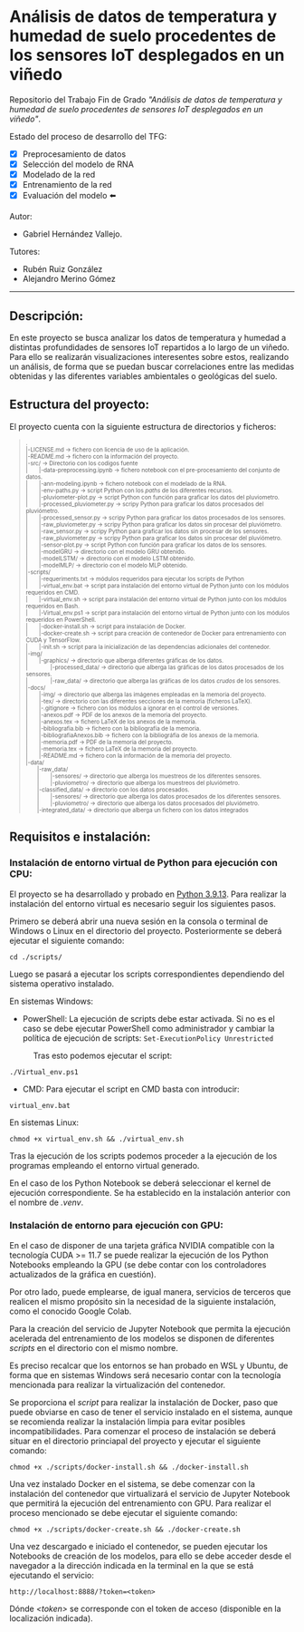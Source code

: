 # Análisis de datos de temperatura y humedad de suelo procedentes de los sensores IoT desplegados en un viñedo
Repositorio del Trabajo Fin de Grado _"Análisis de datos de temperatura y humedad de suelo procedentes de sensores IoT desplegados en un viñedo"_.

Estado del proceso de desarrollo del TFG:
- [x] Preprocesamiento de datos 
- [x] Selección del modelo de RNA
- [x] Modelado de la red
- [x] Entrenamiento de la red 
- [x] Evaluación del modelo :arrow_left:

Autor:
- Gabriel Hernández Vallejo.

Tutores:
- Rubén Ruiz González
- Alejandro Merino Gómez
---
## Descripción:
En este proyecto se busca analizar los datos de temperatura y humedad a distintas profundidades de sensores IoT repartidos a lo largo de un viñedo. Para ello se realizarán visualizaciones interesentes sobre estos, realizando un análisis, de forma que se puedan buscar correlaciones entre las medidas obtenidas y las diferentes variables ambientales o geológicas del suelo.

## Estructura del proyecto:
El proyecto cuenta con la siguiente estructura de directorios y ficheros:
<font size="1">
>.</br>
>|-LICENSE.md -> fichero con licencia de uso de la aplicación.</br>
>|-README.md -> fichero con la información del proyecto.</br>
>|-src/ -> Directorio con los codigos fuente</br>
>|&emsp;&emsp;|-data-preprocessing.ipynb -> fichero notebook con el pre-procesamiento del conjunto de datos.</br>
>|&emsp;&emsp;|-ann-modeling.ipynb -> fichero notebook con el modelado de la RNA.</br>
>|&emsp;&emsp;|-env-paths.py -> script Python con los _paths_ de los diferentes recursos.</br>
>|&emsp;&emsp;|-pluviometer-plot.py -> script Python con función para graficar los datos del pluviometro.</br>
>|&emsp;&emsp;|-processed_pluviometer.py -> scripy Python para graficar los datos procesados del pluviómetro.</br>
>|&emsp;&emsp;|-processed_sensor.py -> scripy Python para graficar los datos procesados de los sensores.</br>
>|&emsp;&emsp;|-raw_pluviometer.py -> scripy Python para graficar los datos sin procesar del pluviómetro.</br>
>|&emsp;&emsp;|-raw_sensor.py -> scripy Python para graficar los datos sin procesar de los sensores.</br>
>|&emsp;&emsp;|-raw_pluviometer.py -> scripy Python para graficar los datos sin procesar del pluviómetro.</br>
>|&emsp;&emsp;|-sensor-plot.py -> script Python con función para graficar los datos de los sensores.</br>
>|&emsp;&emsp;|-modelGRU -> directorio con el modelo GRU obtenido.</br>
>|&emsp;&emsp;|-modelLSTM/ -> directorio con el modelo LSTM obtenido.</br>
>|&emsp;&emsp;|-modelMLP/ -> directorio con el modelo MLP obtenido.</br>
>|-scripts/</br>
>|&emsp;&emsp;|-requeriments.txt -> módulos requeridos para ejecutar los scripts de Python</br>
>|&emsp;&emsp;|-virtual_env.bat -> script para instalación del entorno virtual de Python junto con los módulos requeridos en CMD. </br>
>|&emsp;&emsp;|-virtual_env.sh -> script para instalación del entorno virtual de Python junto con los módulos requeridos en Bash.</br>
>|&emsp;&emsp;|-Virtual_env.ps1 -> script para instalación del entorno virtual de Python junto con los módulos requeridos en PowerShell.</br>
>|&emsp;&emsp;|-docker-install.sh -> script para instalación de Docker.</br>
>|&emsp;&emsp;|-docker-create.sh -> script para creación de contenedor de Docker para entrenamiento con CUDA y TensorFlow.</br>
>|&emsp;&emsp;|-init.sh -> script para la inicialización de las dependencias adicionales del contenedor.</br>
>|-img/</br>
>|&emsp;&emsp;|-graphics/ -> directorio que alberga diferentes gráficas de los datos.</br>
>|&emsp;&emsp;&emsp;&emsp;|-processed_data/ -> directorio que alberga las gráficas de los datos procesados de los sensores.</br>
>|&emsp;&emsp;&emsp;&emsp;|-raw_data/ -> directorio que alberga las gráficas de los datos _crudos_ de los sensores.</br>
>|-docs/</br>
>|&emsp;&emsp;|-img/ -> directorio que alberga las imágenes empleadas en la memoria del proyecto.</br>
>|&emsp;&emsp;|-tex/ -> directorio con las diferentes secciones de la memoria (ficheros LaTeX).</br>
>|&emsp;&emsp;|-.gitignore -> fichero con los módulos a ignorar en el control de versiones. </br>
>|&emsp;&emsp;|-anexos.pdf -> PDF de los anexos de la memoria del proyecto.</br>
>|&emsp;&emsp;|-anexos.tex -> fichero LaTeX de los anexos de la memoria.</br>
>|&emsp;&emsp;|-bibliografia.bib -> fichero con la bibliografía de la memoria.</br>
>|&emsp;&emsp;|-bibliografiaAnexos.bib -> fichero con la bibliográfia de los anexos de la memoria.</br>
>|&emsp;&emsp;|-memoria.pdf -> PDF de la memoria del proyecto.</br>
>|&emsp;&emsp;|-memoria.tex -> fichero LaTeX de la memoria del proyecto.</br>
>|&emsp;&emsp;|-README.md -> fichero con la información de la memoria del proyecto.</br>
>|-data/</br>
>&emsp;&emsp;|-raw_data/</br>
>&emsp;&emsp;|&emsp;&emsp;|-sensores/ -> directorio que alberga los muestreos de los diferentes sensores.</br>
>&emsp;&emsp;|&emsp;&emsp;|-pluviometro/ -> directorio que alberga los muestreos del pluviómetro.</br>
>&emsp;&emsp;|-classified_data/ -> directorio con los datos procesados.</br>
>&emsp;&emsp;|&emsp;&emsp;|-sensores/ -> directorio que alberga los datos procesados de los diferentes sensores.</br>
>&emsp;&emsp;|&emsp;&emsp;|-pluviometro/ -> directorio que alberga los datos procesados del pluviómetro.</br>
>&emsp;&emsp;|-integrated_data/ -> directorio que alberga un fichero con los datos integrados</br>
</font>

## Requisitos e instalación:

### Instalación de entorno virtual de Python para ejecución con CPU:
El proyecto se ha desarrollado y probado en [Python 3.9.13](https://www.python.org/downloads/release/python-3913/).
Para realizar la instalación del entorno virtual es necesario seguir los siguientes pasos.

Primero se deberá abrir una nueva sesión en la consola o terminal de Windows o Linux en el directorio del proyecto.
Posteriormente se deberá ejecutar el siguiente comando:

```
cd ./scripts/
```

Luego se pasará a ejecutar los scripts correspondientes dependiendo del sistema operativo instalado.

En sistemas Windows:

- PowerShell: La ejecución de scripts debe estar activada. Si no es el caso se debe ejecutar PowerShell como administrador y cambiar la política de ejecución de scripts: `Set-ExecutionPolicy Unrestricted`

&emsp;&emsp;&emsp;Tras esto podemos ejecutar el script:

```
./Virtual_env.ps1
```
- CMD: Para ejecutar el script en CMD basta con introducir:

```
virtual_env.bat
```

En sistemas Linux:

```
chmod +x virtual_env.sh && ./virtual_env.sh
```

Tras la ejecución de los scripts podemos proceder a la ejecución de los programas empleando el entorno virtual generado.

En el caso de los Python Notebook se deberá seleccionar el kernel de ejecución correspondiente. Se ha establecido en la instalación anterior con el nombre de *.venv*.

### Instalación de entorno para ejecución con GPU:
En el caso de disponer de una tarjeta gráfica NVIDIA compatible con la tecnología CUDA >= 11.7 se puede realizar la ejecución de los Python Notebooks empleando
la GPU (se debe contar con los controladores actualizados de la gráfica en cuestión).

Por otro lado, puede emplearse, de igual manera, servicios de terceros que realicen 
el mismo propósito sin la necesidad de la siguiente instalación, como el conocido
Google Colab.

Para la creación del servicio de Jupyter Notebook que permita la ejecución acelerada del entrenamiento de los modelos se disponen de diferentes _scripts_ en el directorio
con el mismo nombre.

Es preciso recalcar que los entornos se han probado en WSL y Ubuntu, de forma que en sistemas Windows será necesario contar con la tecnología mencionada para realizar la 
virtualización del contenedor.

Se proporciona el _script_ para realizar la instalación de Docker, paso que puede 
obviarse en caso de tener el servicio instalado en el sistema, aunque se recomienda 
realizar la instalación
limpia para evitar posibles incompatibilidades. Para comenzar el proceso de 
instalación se deberá situar en el directorio princiapal del proyecto y ejecutar el 
siguiente comando:
```
chmod +x ./scripts/docker-install.sh && ./docker-install.sh
```  

Una vez instalado Docker en el sistema, se debe comenzar con la instalación del
contenedor que virtualizará el servicio de Jupyter Notebook que permitirá la 
ejecución del entrenamiento con GPU. Para realizar el proceso mencionado se debe ejecutar el siguiente comando:
```
chmod +x ./scripts/docker-create.sh && ./docker-create.sh
```

Una vez descargado e iniciado el contenedor, se pueden ejecutar los Notebooks de 
creación de los modelos, para ello se debe acceder desde el navegador a la dirección
indicada en la terminal en la que se está ejecutando el servicio:
```
http://localhost:8888/?token=<token>
```
Dónde _\<token>_ se corresponde con el token de acceso (disponible en la localización
indicada).